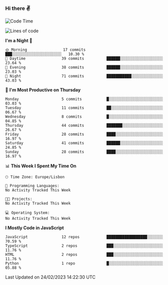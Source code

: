 ### Hi there :v:

<!--
**eusebioaddsilva/eusebioaddsilva** is a ✨ _special_ ✨ repository because its `README.md` (this file) appears on your GitHub profile.

<!--START_SECTION:waka-->
![Code Time](http://img.shields.io/badge/Code%20Time-35%20hrs%2012%20mins-blue)

![Lines of code](https://img.shields.io/badge/From%20Hello%20World%20I%27ve%20Written-2.2%20million%20lines%20of%20code-blue)

**I'm a Night 🦉** 

```text
🌞 Morning                17 commits          ███░░░░░░░░░░░░░░░░░░░░░░   10.30 % 
🌆 Daytime                39 commits          ██████░░░░░░░░░░░░░░░░░░░   23.64 % 
🌃 Evening                38 commits          ██████░░░░░░░░░░░░░░░░░░░   23.03 % 
🌙 Night                  71 commits          ███████████░░░░░░░░░░░░░░   43.03 % 
```
📅 **I'm Most Productive on Thursday** 

```text
Monday                   5 commits           █░░░░░░░░░░░░░░░░░░░░░░░░   03.03 % 
Tuesday                  11 commits          ██░░░░░░░░░░░░░░░░░░░░░░░   06.67 % 
Wednesday                8 commits           █░░░░░░░░░░░░░░░░░░░░░░░░   04.85 % 
Thursday                 44 commits          ███████░░░░░░░░░░░░░░░░░░   26.67 % 
Friday                   28 commits          ████░░░░░░░░░░░░░░░░░░░░░   16.97 % 
Saturday                 41 commits          ██████░░░░░░░░░░░░░░░░░░░   24.85 % 
Sunday                   28 commits          ████░░░░░░░░░░░░░░░░░░░░░   16.97 % 
```


📊 **This Week I Spent My Time On** 

```text
🕑︎ Time Zone: Europe/Lisbon

💬 Programming Languages: 
No Activity Tracked This Week

🐱‍💻 Projects: 
No Activity Tracked This Week

💻 Operating System: 
No Activity Tracked This Week
```

**I Mostly Code in JavaScript** 

```text
JavaScript               12 repos            ██████████████████░░░░░░░   70.59 % 
TypeScript               2 repos             ███░░░░░░░░░░░░░░░░░░░░░░   11.76 % 
HTML                     2 repos             ███░░░░░░░░░░░░░░░░░░░░░░   11.76 % 
Python                   1 repo              █░░░░░░░░░░░░░░░░░░░░░░░░   05.88 % 
```




 Last Updated on 24/02/2023 14:22:30 UTC
<!--END_SECTION:waka-->
